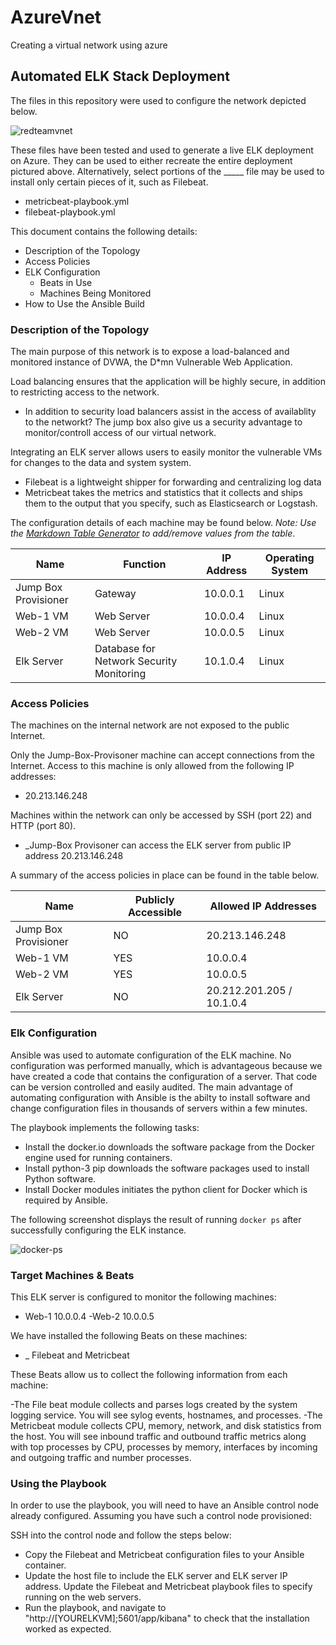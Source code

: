# AzureVnet
Creating a virtual network using azure
## Automated ELK Stack Deployment

The files in this repository were used to configure the network depicted below.

![redteamvnet](https://user-images.githubusercontent.com/98893750/169672466-600cccff-0708-489d-ba3c-85707af4c33c.jpg)


These files have been tested and used to generate a live ELK deployment on Azure. They can be used to either recreate the entire deployment pictured above. Alternatively, select portions of the _____ file may be used to install only certain pieces of it, such as Filebeat.

  - metricbeat-playbook.yml
  - filebeat-playbook.yml

This document contains the following details:
- Description of the Topology
- Access Policies
- ELK Configuration
  - Beats in Use
  - Machines Being Monitored
- How to Use the Ansible Build


### Description of the Topology

The main purpose of this network is to expose a load-balanced and monitored instance of DVWA, the D*mn Vulnerable Web Application.

Load balancing ensures that the application will be highly secure, in addition to restricting access to the network.
- In addition to security load balancers assist in the access of availablity to the networkt? The jump box also give us a security advantage to monitor/controll access of our virtual network.

Integrating an ELK server allows users to easily monitor the vulnerable VMs for changes to the data and system system.
- Filebeat is a lightweight shipper for forwarding and centralizing log data
- Metricbeat takes the metrics and statistics that it collects and ships them to the output that you specify, such as Elasticsearch or Logstash.

The configuration details of each machine may be found below.
_Note: Use the [Markdown Table Generator](http://www.tablesgenerator.com/markdown_tables) to add/remove values from the table_.

| Name                 | Function | IP Address | Operating System |
|----------------------|----------|------------|------------------|
| Jump Box Provisioner | Gateway  | 10.0.0.1   | Linux            |
| Web-1 VM             | Web Server  | 10.0.0.4   | Linux            |
| Web-2 VM             | Web Server  | 10.0.0.5   | Linux            |
| Elk Server           | Database for Network Security Monitoring  | 10.1.0.4   | Linux            |

### Access Policies

The machines on the internal network are not exposed to the public Internet. 

Only the Jump-Box-Provisoner machine can accept connections from the Internet. Access to this machine is only allowed from the following IP addresses:
- 20.213.146.248

Machines within the network can only be accessed by SSH (port 22) and HTTP (port 80).
- _Jump-Box Provisoner can access the ELK server from public IP address 20.213.146.248 

A summary of the access policies in place can be found in the table below.

| Name                 | Publicly Accessible | Allowed IP Addresses      |
|----------------------|---------------------|---------------------------|
| Jump Box Provisioner |          NO         |       20.213.146.248      |
| Web-1 VM             |         YES         |          10.0.0.4         |
| Web-2 VM             |         YES         |          10.0.0.5         |
| Elk Server           |          NO         | 20.212.201.205 / 10.1.0.4 |


### Elk Configuration

Ansible was used to automate configuration of the ELK machine. No configuration was performed manually, which is advantageous because we have
created a code that contains the configuration of a server. That code can be version controlled and easily audited. The main advantage
of automating configuration with Ansible is the abilty to install software and change configuration files in thousands of servers
within a few minutes.

The playbook implements the following tasks:

- Install the docker.io downloads the software package from the Docker engine used for running containers.
- Install python-3 pip downloads the software packages used to install Python software.
- Install Docker modules initiates the python client for Docker which is required by Ansible.

The following screenshot displays the result of running `docker ps` after successfully configuring the ELK instance.

![docker-ps](https://user-images.githubusercontent.com/98893750/169672480-b6adaebd-daef-4cc9-bf03-72b75f7748e7.jpg)

### Target Machines & Beats
This ELK server is configured to monitor the following machines:
- Web-1 10.0.0.4
-Web-2  10.0.0.5

We have installed the following Beats on these machines:
- _ Filebeat and Metricbeat

These Beats allow us to collect the following information from each machine:

-The File beat module collects and parses logs created by the system logging service. You will see sylog events, hostnames, and processes.
-The Metricbeat module collects CPU, memory, network, and disk statistics from the host. You will see inbound traffic and outbound traffic metrics 
along with top processes by CPU, processes by memory, interfaces by incoming and outgoing traffic and number processes.

### Using the Playbook

In order to use the playbook, you will need to have an Ansible control node already configured. Assuming you have such a control node provisioned: 

SSH into the control node and follow the steps below:
- Copy the Filebeat and Metricbeat configuration files to your Ansible container.
- Update the host file to include the ELK server and ELK server IP address. Update the Filebeat and Metricbeat playbook files 
to specify running on the web servers.
- Run the playbook, and navigate to "http://[YOURELKVM];5601/app/kibana" to check that the installation worked as expected.
